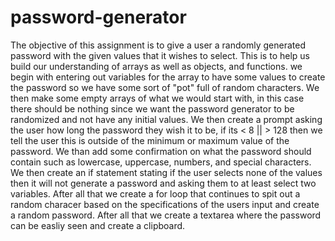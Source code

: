 # password-generator

The objective of this assignment is to give a user a randomly generated password with the given values that it wishes to select. This is to help us build our understanding of arrays as well as objects, and functions. we begin with entering out variables for the array to have some values to create the password so we have some sort of "pot" full of random characters. We then make some empty arrays of what we would start with, in this case there should be nothing since we want the password generator to be randomized and not have any initial values. We then create a prompt asking the user how long the password they wish it to be, if its < 8 || > 128 then we tell the user this is outside of the minimum or maximum value of the password. We than add some confirmation on what the password should contain such as lowercase, uppercase, numbers, and special characters. We then create an if statement stating if the user selects none of the values then it will not generate a password and asking them to at least select two variables. After all that we create a for loop that continues to spit out a random characer based on the specifications of the users input and create a random password. After all that we create a textarea where the password can be easliy seen and create a clipboard.